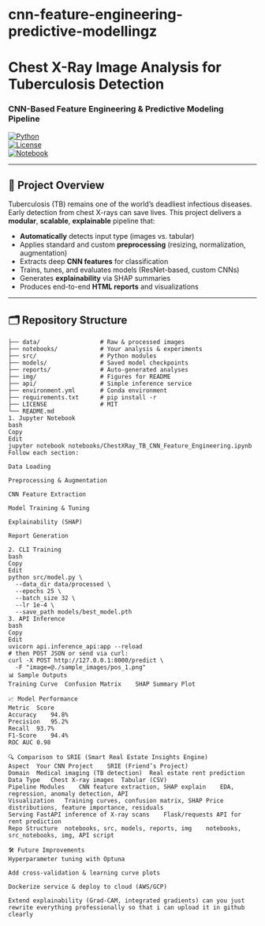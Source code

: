 # cnn-feature-engineering-predictive-modellingz 
# Chest X-Ray Image Analysis for Tuberculosis Detection  
### CNN-Based Feature Engineering & Predictive Modeling Pipeline

[![Python](https://img.shields.io/badge/python-3.8%2B-blue)]()  
[![License](https://img.shields.io/badge/license-MIT-green)]()  
[![Notebook](https://img.shields.io/badge/Jupyter_notebook-orange)]()

---

## 🚀 Project Overview

Tuberculosis (TB) remains one of the world’s deadliest infectious diseases. Early detection from chest X-rays can save lives. This project delivers a **modular**, **scalable**, **explainable** pipeline that:

- **Automatically** detects input type (images vs. tabular)  
- Applies standard and custom **preprocessing** (resizing, normalization, augmentation)  
- Extracts deep **CNN features** for classification  
- Trains, tunes, and evaluates models (ResNet-based, custom CNNs)  
- Generates **explainability** via SHAP summaries  
- Produces end-to-end **HTML reports** and visualizations  

---

## 🗂️ Repository Structure

```text
├── data/                 # Raw & processed images
├── notebooks/            # Your analysis & experiments
├── src/                  # Python modules
├── models/               # Saved model checkpoints
├── reports/              # Auto-generated analyses
├── img/                  # Figures for README
├── api/                  # Simple inference service
├── environment.yml       # Conda environment
├── requirements.txt      # pip install -r
├── LICENSE               # MIT
└── README.md
1. Jupyter Notebook
bash
Copy
Edit
jupyter notebook notebooks/ChestXRay_TB_CNN_Feature_Engineering.ipynb
Follow each section:

Data Loading

Preprocessing & Augmentation

CNN Feature Extraction

Model Training & Tuning

Explainability (SHAP)

Report Generation

2. CLI Training
bash
Copy
Edit
python src/model.py \
  --data_dir data/processed \
  --epochs 25 \
  --batch_size 32 \
  --lr 1e-4 \
  --save_path models/best_model.pth
3. API Inference
bash
Copy
Edit
uvicorn api.inference_api:app --reload
# then POST JSON or send via curl:
curl -X POST http://127.0.0.1:8000/predict \
  -F "image=@./sample_images/pos_1.png"
📊 Sample Outputs
Training Curve	Confusion Matrix	SHAP Summary Plot

📈 Model Performance
Metric	Score
Accuracy	94.8%
Precision	95.2%
Recall	93.7%
F1‐Score	94.4%
ROC AUC	0.98

🔍 Comparison to SRIE (Smart Real Estate Insights Engine)
Aspect	Your CNN Project	SRIE (Friend’s Project)
Domain	Medical imaging (TB detection)	Real estate rent prediction
Data Type	Chest X-ray images	Tabular (CSV)
Pipeline Modules	CNN feature extraction, SHAP explain	EDA, regression, anomaly detection, API
Visualization	Training curves, confusion matrix, SHAP	Price distributions, feature importance, residuals
Serving	FastAPI inference of X-ray scans	Flask/requests API for rent prediction
Repo Structure	notebooks, src, models, reports, img	notebooks, src_notebooks, img, API script

🛠️ Future Improvements
Hyperparameter tuning with Optuna

Add cross-validation & learning curve plots

Dockerize service & deploy to cloud (AWS/GCP)

Extend explainability (Grad-CAM, integrated gradients) can you just rewrite everything professionally so that i can upload it in github clearly

